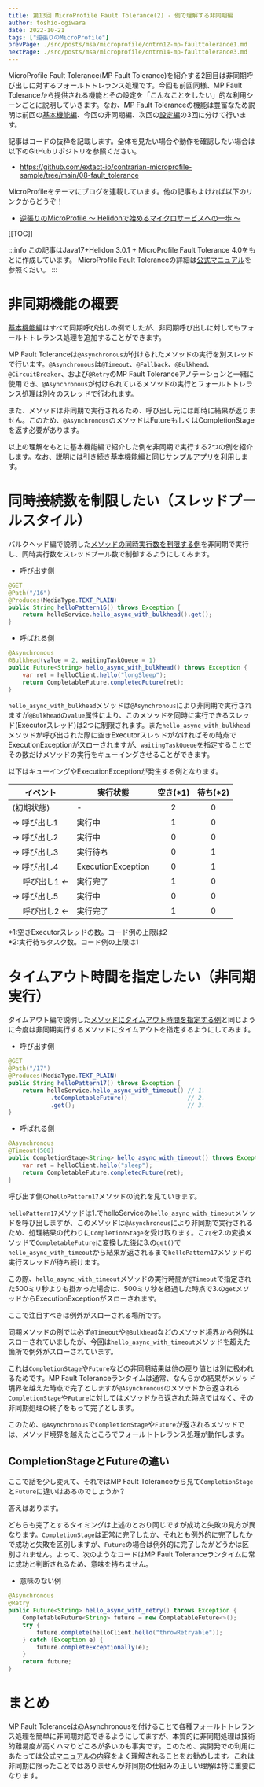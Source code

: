 ```yaml
---
title: 第13回 MicroProfile Fault Tolerance(2) - 例で理解する非同期編
author: toshio-ogiwara
date: 2022-10-21
tags: ["逆張りのMicroProfile"]
prevPage: ./src/posts/msa/microprofile/cntrn12-mp-faulttolerance1.md
nextPage: ./src/posts/msa/microprofile/cntrn14-mp-faulttolerance3.md
---
```


MicroProfile Fault Tolerance(MP Fault Tolerance)を紹介する2回目は非同期呼び出しに対するフォールトトレランス処理です。今回も前回同様、MP Fault Toleranceから提供される機能とその設定を「こんなことをしたい」的な利用シーンごとに説明していきます。なお、MP Fault Toleranceの機能は豊富なため説明は前回の[基本機能編](/msa/mp/cntrn12-mp-faulttolerance1/)、今回の非同期編、次回の[設定編](/msa/mp/cntrn14-mp-faulttolerance3/)の3回に分けて行います。

記事はコードの抜粋を記載します。全体を見たい場合や動作を確認したい場合は以下のGitHubリポジトリを参照ください。
- <https://github.com/extact-io/contrarian-microprofile-sample/tree/main/08-fault_tolerance>

MicroProfileをテーマにブログを連載しています。他の記事もよければ以下のリンクからどうぞ！
- [逆張りのMicroProfile ～ Helidonで始めるマイクロサービスへの一歩 ～](/msa/#逆張りのmicroprofile-～-helidonで始めるマイクロサービスへの一歩-～)

[[TOC]]

:::info
この記事はJava17+Helidon 3.0.1 + MicroProfile Fault Tolerance 4.0をもとに作成しています。
MicroProfile Fault Toleranceの詳細は[公式マニュアル](https://download.eclipse.org/microprofile/microprofile-fault-tolerance-4.0/microprofile-fault-tolerance-spec-4.0.html)を参照くだい。
:::

# 非同期機能の概要
[基本機能編](/msa/mp/cntrn12-mp-faulttolerance1/)はすべて同期呼び出しの例でしたが、非同期呼び出しに対してもフォールトトレランス処理を追加することができます。

MP Fault Toleranceは`@Asynchronous`が付けられたメソッドの実行を別スレッドで行います。`@Asynchronous`は`@Timeout`、`@Fallback`、`@Bulkhead`、`@CircuitBreaker`、および`@Retry`のMP Fault Toleranceアノテーションと一緒に使用でき、`@Asynchronous`が付けられているメソッドの実行とフォールトトレランス処理は別々のスレッドで行われます。

また、メソッドは非同期で実行されるため、呼び出し元には即時に結果が返りません。このため、`@Asynchronous`のメソッドはFutureもしくはCompletionStageを返す必要があります。

以上の理解をもとに基本機能編で紹介した例を非同期で実行する2つの例を紹介します。なお、説明には引き続き基本機能編と[同じサンプルアプリ](/msa/mp/cntrn12-mp-faulttolerance1/#説明に利用するサンプル)を利用します。

# 同時接続数を制限したい（スレッドプールスタイル）
バルクヘッド編で説明した[メソッドの同時実行数を制限する例](/msa/mp/cntrn12-mp-faulttolerance1/#同時接続数を制限したい（セマフォスタイル）)を非同期で実行し、同時実行数をスレッドプール数で制御するようにしてみます。

- 呼び出す側
```java
@GET
@Path("/16")
@Produces(MediaType.TEXT_PLAIN)
public String helloPattern16() throws Exception {
    return helloService.hello_async_with_bulkhead().get();
}
```
- 呼ばれる側
```java
@Asynchronous
@Bulkhead(value = 2, waitingTaskQueue = 1)
public Future<String> hello_async_with_bulkhead() throws Exception {
    var ret = helloClient.hello("longSleep");
    return CompletableFuture.completedFuture(ret);
}
```

`hello_async_with_bulkhead`メソッドは`@Asynchronous`により非同期で実行されますが`@Bulkhead`の`value`属性により、このメソッドを同時に実行できるスレッド(Executorスレッド)は2つに制限されます。また`hello_async_with_bulkhead`メソッドが呼び出された際に空きExecutorスレッドがなければその時点でExecutionExceptionがスローされますが、`waitingTaskQueue`を指定することでその数だけメソッドの実行をキューイングさせることができます。

以下はキューイングやExecutionExceptionが発生する例となります。

|イベント|実行状態|空き(*1)|待ち(*2)|
|--------|-------|:-:|:-:|
|(初期状態)   | -       | 2 | 0 |
| → 呼び出し1 | 実行中   | 1 | 0 |
| → 呼び出し2 | 実行中   | 0 | 0 |
| → 呼び出し3 | 実行待ち | 0 | 1 |
| → 呼び出し4 | ExecutionException | 0 | 1 |
|&nbsp;&nbsp;&nbsp;&nbsp;&nbsp;呼び出し1 ← | 実行完了 | 1 | 0 |
| → 呼び出し5 | 実行中   | 0 | 0 |
|&nbsp;&nbsp;&nbsp;&nbsp;&nbsp;呼び出し2 ← | 実行完了 | 1 | 0 |

*1:空きExecutorスレッドの数。コード例の上限は2  
*2:実行待ちタスク数。コード例の上限は1

# タイムアウト時間を指定したい（非同期実行）
タイムアウト編で説明した[メソッドにタイムアウト時間を指定する例](/msa/mp/cntrn12-mp-faulttolerance1/#タイムアウト時間を指定したい)と同じように今度は非同期実行するメソッドにタイムアウトを指定するようにしてみます。

- 呼び出す側
```java
@GET
@Path("/17")
@Produces(MediaType.TEXT_PLAIN)
public String helloPattern17() throws Exception {
    return helloService.hello_async_with_timeout() // 1.
            .toCompletableFuture()                 // 2.
            .get();                                // 3.
}
```
- 呼ばれる側
```java
@Asynchronous
@Timeout(500)
public CompletionStage<String> hello_async_with_timeout() throws Exception {
    var ret = helloClient.hello("sleep");
    return CompletableFuture.completedFuture(ret);
}
```

呼び出す側の`helloPattern17`メソッドの流れを見ていきます。

`helloPattern17`メソッドは1.でhelloServiceの`hello_async_with_timeout`メソッドを呼び出しますが、このメソッドは`@Asynchronous`により非同期で実行されるため、処理結果の代わりに`CompletionStage`を受け取ります。これを2.の変換メソッドで`CompletableFuture`に変換した後に3.の`get()`で`hello_async_with_timeout`から結果が返されるまで`helloPattern17`メソッドの実行スレッドが待ち続けます。

この際、`hello_async_with_timeout`メソッドの実行時間が`@Timeout`で指定された500ミリ秒よりも掛かった場合は、500ミリ秒を経過した時点で3.の`get`メソッドからExecutionExceptionがスローされます。

ここで注目すべきは例外がスローされる場所です。

同期メソッドの例では必ず`@Timeout`や`@Bulkhead`などのメソッド境界から例外はスローされていましたが、今回は`hello_async_with_timeout`メソッドを超えた箇所で例外がスローされています。

これは`CompletionStage`や`Future`などの非同期結果は他の戻り値とは別に扱われるためです。MP Fault Toleranceランタイムは通常、なんらかの結果がメソッド境界を越えた時点で完了としますが`@Asynchronous`のメソッドから返される`CompletionStage`や`Future`に対してはメソッドから返された時点ではなく、その非同期処理の終了をもって完了とします。

このため、`@Asynchronous`で`CompletionStage`や`Future`が返されるメソッドでは、メソッド境界を越えたところでフォールトトレランス処理が動作します。

## CompletionStageとFutureの違い
ここで話を少し変えて、それではMP Fault Toleranceから見て`CompletionStage`と`Future`に違いはあるのでしょうか？

答えはあります。

どちらも完了とするタイミングは上述のとおり同じですが成功と失敗の見方が異なります。`CompletionStage`は正常に完了したか、それとも例外的に完了したかで成功と失敗を区別しますが、`Future`の場合は例外的に完了したがどうかは区別されません。よって、次のようなコードはMP Fault Toleranceランタイムに常に成功と判断されるため、意味を持ちません。

- 意味のない例
```java
@Asynchronous
@Retry
public Future<String> hello_async_with_retry() throws Exception {
    CompletableFuture<String> future = new CompletableFuture<>();
    try {
        future.complete(helloClient.hello("throwRetryable"));
    } catch (Exception e) {
        future.completeExceptionally(e);
    }
    return future;
}
```

# まとめ
MP Fault Toleranceは@Asynchronousを付けることで各種フォールトトレランス処理を簡単に非同期対応できるようにしてますが、本質的に非同期処理は技術的難易度が高くハマりどころが多いのも事実です。このため、実開発での利用にあたっては[公式マニュアルの内容](https://download.eclipse.org/microprofile/microprofile-fault-tolerance-4.0/microprofile-fault-tolerance-spec-4.0.html#asynchronous)をよく理解されることをお勧めします。これは非同期に限ったことではありませんが非同期の仕組みの正しい理解は特に重要になります。
